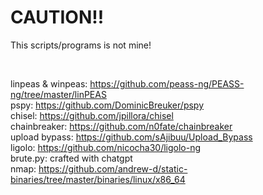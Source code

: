 # CAUTION!!
This scripts/programs is not mine! 

</br>

linpeas & winpeas: https://github.com/peass-ng/PEASS-ng/tree/master/linPEAS </br>
pspy: https://github.com/DominicBreuker/pspy </br>
chisel: https://github.com/jpillora/chisel </br>
chainbreaker: https://github.com/n0fate/chainbreaker </br> 
upload bypass: https://github.com/sAjibuu/Upload_Bypass </br>
ligolo: https://github.com/nicocha30/ligolo-ng </br>
brute.py: crafted with chatgpt </br>
nmap: https://github.com/andrew-d/static-binaries/tree/master/binaries/linux/x86_64
